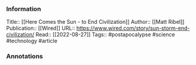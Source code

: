 
### Information
Title:: [[Here Comes the Sun - to End Civilization]]
Author:: [[Matt Ribel]]
Publication:: [[Wired]]
URL:: https://www.wired.com/story/sun-storm-end-civilization/
Read:: [[2022-08-27]]
Tags:: #postapocalypse #science  #technology
#article

### Annotations
